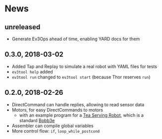 # News

## unreleased

- Generate Ev3Ops ahead of time, enabling YARD docs for them

## 0.3.0, 2018-03-02

- Added Tap and Replay to simulate a real robot with YAML files for tests
- `ev3tool help` added
- `ev3tool run` changed to `ev3tool start` (because Thor reserves `run`)

## 0.2.0, 2018-02-26

- DirectCommand can handle replies, allowing to read sensor data
- Motors, for easy DirectCommands to motors
    - with an example program for a [Tea Serving Robot][tea], which is a standard [Bobb3e][]
- Assembler can compile global variables
- More control flow: `if`, `loop_while_postcond`

[Bobb3e]: https://www.lego.com/mindstorms/build-a-robot/bobb3e
[tea]: https://www.youtube.com/watch?v=0KOEvz09kkA
